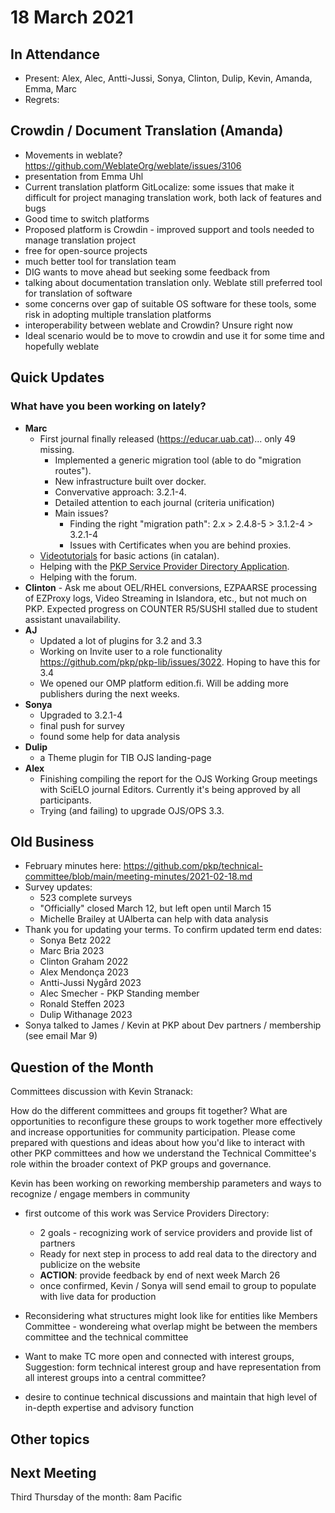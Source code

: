# 18 March 2021

In Attendance
-------------

-   Present: Alex, Alec, Antti-Jussi, Sonya, Clinton, Dulip, Kevin, Amanda, Emma, Marc
-   Regrets:

Crowdin / Document Translation (Amanda)
------------------------------
- Movements in weblate? https://github.com/WeblateOrg/weblate/issues/3106
- presentation from Emma Uhl
- Current translation platform GitLocalize: some issues that make it difficult for project managing translation work, both lack of features and bugs
- Good time to switch platforms
- Proposed platform is Crowdin - improved support and tools needed to manage translation project
- free for open-source projects
- much better tool for translation team
- DIG wants to move ahead but seeking some feedback from 
- talking about documentation translation only. Weblate still preferred tool for translation of software
- some concerns over gap of suitable OS software for these tools, some risk in adopting multiple translation platforms
- interoperability between weblate and Crowdin? Unsure right now
- Ideal scenario would be to move to crowdin and use it for some time and hopefully weblate

Quick Updates
-------------
### What have you been working on lately?
- **Marc** 
    - First journal finally released (https://educar.uab.cat)... only 49 missing.
        - Implemented a generic migration tool (able to do "migration routes").
        - New infrastructure built over docker.
        - Convervative approach: 3.2.1-4.
        - Detailed attention to each journal (criteria unification)
        - Main issues? 
            - Finding the right "migration path": 2.x > 2.4.8-5 > 3.1.2-4 > 3.2.1-4
            - Issues with Certificates when you are behind proxies.
    - [Videotutorials](https://revistes.uab.cat/web/videotutorials) for basic actions (in catalan).
    -  Helping with the [PKP Service Provider Directory Application](https://surveys.publicknowledgeproject.org/25863).
    -  Helping with the forum.
- **Clinton** - Ask me about OEL/RHEL conversions, EZPAARSE processing of EZProxy logs, Video Streaming in Islandora, etc., but not much on PKP.  Expected progress on COUNTER R5/SUSHI stalled due to student assistant unavailability.
- **AJ**
    - Updated a lot of plugins for 3.2 and 3.3
    - Working on Invite user to a role functionality https://github.com/pkp/pkp-lib/issues/3022. Hoping to have this for 3.4
    - We opened our OMP platform edition.fi. Will be adding more publishers during the next weeks.
- **Sonya** 
    - Upgraded to 3.2.1-4
    - final push for survey
    - found some help for data analysis
- **Dulip** 
    - a Theme plugin for TIB OJS landing-page
-  **Alex**
    -  Finishing compiling the report for the OJS Working Group meetings with SciELO journal Editors. Currently it's being approved by all participants.
    -  Trying (and failing) to upgrade OJS/OPS 3.3.

Old Business
------------
- February minutes here: https://github.com/pkp/technical-committee/blob/main/meeting-minutes/2021-02-18.md
- Survey updates:
    - 523 complete surveys
    - "Officially" closed March 12, but left open until March 15
    - Michelle Brailey at UAlberta can help with data analysis
- Thank you for updating your terms. To confirm updated term end dates:
    - Sonya Betz  2022
    - Marc Bria 2023
    - Clinton Graham 2022
    - Alex Mendonça 2023 
    - Antti-Jussi Nygård 2023
    - Alec Smecher - PKP Standing member
    - Ronald Steffen 2023
    - Dulip Withanage 2023
- Sonya talked to James / Kevin at PKP about Dev partners / membership (see email Mar 9)


Question of the Month
---------------------
Committees discussion with Kevin Stranack:

How do the different committees and groups fit together? What are opportunities to reconfigure these groups to work together more effectively and increase opportunities for community participation. Please come prepared with questions and ideas about how you'd like to interact with other PKP committees and how we understand the Technical Committee's role within the broader context of PKP groups and governance.

Kevin has been working on reworking membership parameters and ways to recognize / engage members in community 

- first outcome of this work was Service Providers Directory:
    - 2 goals - recognizing work of service providers and provide list of partners
    - Ready for next step in process to add real data to the directory and publicize on the website
    - **ACTION**: provide feedback by end of next week March 26
    - once confirmed, Kevin / Sonya will send email to group to populate with live data for production

- Reconsidering what structures might look like for entities like Members Committee - wondereing what overlap might be between the members committee and the technical committee
- Want to make TC more open and connected with interest groups, Suggestion: form technical interest group and have representation from all interest groups into a central committee?
- desire to continue technical discussions and maintain that high level of in-depth expertise and advisory function


Other topics
------------

Next Meeting
------------

Third Thursday of the month: 8am Pacific
